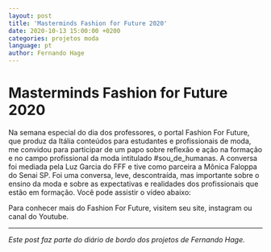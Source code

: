 ```yaml
---
layout: post
title: 'Masterminds Fashion for Future 2020'
date: 2020-10-13 15:00:00 +0200
categories: projetos moda
language: pt
author: Fernando Hage
---
```


# Masterminds Fashion for Future 2020

Na semana especial do dia dos professores, o portal Fashion For Future, que produz da Itália conteúdos para estudantes e profissionais de moda, me convidou para participar de um papo sobre reflexão e ação na formação e no campo profissional da moda intitulado #sou_de_humanas. A conversa foi mediada pela Luz Garcia do FFF e tive como parceira a Mônica Faloppa do Senai SP. Foi uma conversa, leve, descontraída, mas importante sobre o ensino da moda e sobre as expectativas e realidades dos profissionais que estão em formação. Você pode assistir o vídeo abaixo:

Para conhecer mais do Fashion For Future, visitem seu site, instagram ou canal do Youtube.

---

*Este post faz parte do diário de bordo dos projetos de Fernando Hage.*